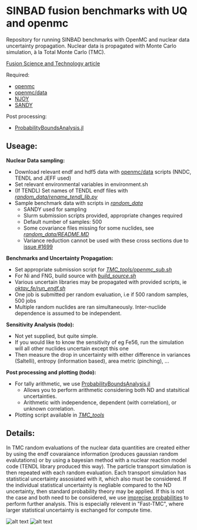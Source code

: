 # SINBAD fusion benchmarks with UQ and openmc
Repository for running SINBAD benchmarks with OpenMC and nuclear data uncertainty propagation. Nuclear data is propagated with Monte Carlo simulation, à la Total Monte Carlo (TMC).

[Fusion Science and Technology article](https://www.tandfonline.com/doi/full/10.1080/15361055.2021.1895667?scroll=top&needAccess=true)

Required:

* [openmc](https://github.com/openmc-dev/openmc)
* [openmc/data](https://github.com/openmc-dev/data)
* [NJOY](https://github.com/njoy/NJOY21)
* [SANDY](https://github.com/luca-fiorito-11/sandy)

Post processing:

* [ProbabilityBoundsAnalysis.jl](https://github.com/AnderGray/ProbabilityBoundsAnalysis.jl)

Useage:
---
**Nuclear Data sampling:**
* Download relevant endf and hdf5 data with [openmc/data](https://github.com/openmc-dev/data) scripts (NNDC, TENDL and JEFF used)
* Set relevant environmental variables in environment.sh
* (If TENDL) Set names of TENDL endf files with _[random_data/rename_tendl_lib.py](https://github.com/AnderGray/openmc_uq_benchmarks/blob/main/randomData/rename_tendl_lib.py)_
* Sample benchmark data with scripts in _[random_data](https://github.com/AnderGray/openmc_uq_benchmarks/blob/main/randomData)_
  * SANDY used for sampling
  * Slurm submission scripts provided, appropriate changes required
  * Default number of samples: 500
  * Some covariance files missing for some nuclides, see _[random_data/README.MD](https://github.com/AnderGray/openmc_uq_sinbad/blob/main/random_data/README.md)_
  * Variance reduction cannot be used with these cross sections due to [issue #1699](https://github.com/openmc-dev/openmc/issues/1699)
  
**Benchmarks and Uncertainty Propagation:**
* Set appropriate submission script for _[TMC_tools/openmc_sub.sh](https://github.com/AnderGray/openmc_uq_sinbad/blob/main/TMC_tools/openmc_sub.sh)_
* For Ni and FNG, build source with _[build_source.sh](https://github.com/AnderGray/openmc_uq_sinbad/blob/main/oktav_ni/buildSource.sh)_
* Various uncertain libraries may be propagated with provided scripts, ie _[oktav_fe/run_endf.sh](https://github.com/AnderGray/openmc_uq_sinbad/blob/main/oktav_fe/runEndf.sh)_
 * One job is submitted per random evaluation, i.e if 500 random samples, 500 jobs
 * Multiple random nuclides are ran simultaneously. Inter-nuclide dependence is assumed to be independent.

**Sensitivity Analysis (todo):**
* Not yet supplied, but quite simple.
* If you would like to know the sensitivity of eg Fe56, run the simulation will all other nuclides uncertain except this one
* Then measure the drop in uncertainty with either difference in variances (Saltelli), entropy (information based), area metric (pinching), ...

**Post processing and plotting (todo):**
* For tally arithmetic, we use [ProbabilityBoundsAnalysis.jl](https://github.com/AnderGray/ProbabilityBoundsAnalysis.jl)
  * Allows you to perform arithmetic considering both ND and statsitical uncertainties.
  * Arithmetic with independence, dependent (with correlation), or unknown correlation.
* Plotting script available in _[TMC_tools](https://github.com/AnderGray/openmc_uq_sinbad/tree/main/TMC_tools)_

Details:
---
In TMC random evaluations of the nuclear data quantities are created either by using the endf covaraiance information (produces gaussian random evalutations) or by using a bayesian method with a nuclear reaction model code (TENDL library produced this way). The particle transport simulation is then repeated with each random evaluation. Each transport simulation has statistical uncertainty assosiated with it, which also must be considered. If the individual statistical uncertainty is negliable compared to the ND uncertainty, then standard probability theory may be applied. If this is not the case and both need to be considered, we use [imprecise probabilities](https://en.wikipedia.org/wiki/Imprecise_probability) to perform further analysis. This is especially relevent in "Fast-TMC", where larger statistical uncertainty is exchanged for compute time.


![alt text](https://imgur.com/kAVOSfd.png "Oktav Fe tendl and endf")
![alt text](https://imgur.com/AQvX6JN.png "Difference with uncertainty")

